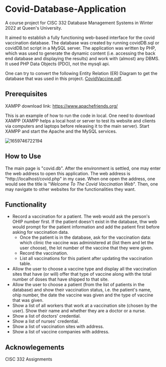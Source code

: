 # Covid-Database-Application

A course project for CISC 332 Database Management Systems in Winter 2022 at Queen's University.

It aimed to establish a fully functioning web-based interface for the covid vaccination database. The database was created by running covidDB.sql or covidDB.txt script in a MySQL server. The application was written by PHP, which was used to generate the dynamic content (i.e. accessing the back end database and displaying the results) and work with (almost) any DBMS. It used PHP Data Objects (PDO), not the mysqli api.

One can try to convert the following Entity Relation (ER) Diagram to get the database that was used in this project. [CovidVaccine.pdf](https://github.com/NuoyanYang/Covid-Database-Application/files/9274157/CovidVaccine.pdf).

## Prerequisites
XAMPP download link: https://www.apachefriends.org/

This is an example of how to run the code in local. One need to download XAMPP (XAMPP helps a local host or server to test its website and clients via computers and laptops before releasing it to the main server). Start XAMPP and start the Apache and the MySQL services.

![1659746722194](https://user-images.githubusercontent.com/71059629/183226841-5b694d94-1b1e-42a4-86e8-a082ebfb7655.png)

## How to Use
The main page is "covid.db". After the environment is settled, one may enter the web address to open this application. The web address is "http://localhost/covid.php" in my case. When one open the address, one would see the title is "*Welcome To The Covid Vaccination Web*". Then, one may navigate to other websites for the functionalities they want. 

## Functionality 
* Record a vaccination for a patient. The web would ask the person's OHIP number first. If the patient doesn't exist in the database, thw web would prompt for the patient information and add the patient first before asking for vaccination data.
    * Once the patient is in the database, ask for the vaccination data: which clinic the vaccine was administered at (list them and let the user choose), the lot           number of the vaccine that they were given.
    * Record the vaccination.
    * List all vaccinations for this patient after updating the vaccination table.
* Allow the user to choose a vaccine type and display all the vaccination sites that have (or will) offer that type of vaccine along with the total number of doses that have shipped to that site.
* Allow the user to choose a patient (from the list of patients in the database) and show their vaccination status, i.e. the patient's name, ohip number, the date the vaccine was given and the type of vaccine that was given.
* Show a list of all workers that work at a vaccination site (chosen by the user). Show their name and whether they are a doctor or a nurse.
* Show a list of doctors' credential.
* Show a list of nurses' credential.
* Show a list of vaccination sites with address.
* Show a list of vaccine companies with address.

## Acknowlegements
CISC 332 Assignments

